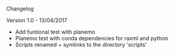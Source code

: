 Changelog

Version 1.0 - 13/04/2017

  - Add funtional test with planemo
  - Planemo test with conda dependencies for raxml and python
  - Scripts renamed + symlinks to the directory 'scripts'
